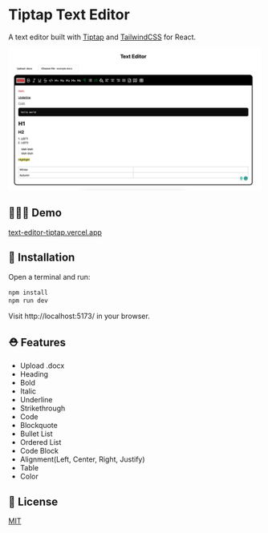 # Tiptap Text Editor

A text editor built with [Tiptap](https://tiptap.dev/) and [TailwindCSS](https://tailwindcss.com/) for React.

![img.png](src/assets/img.png)

## 🧑🏻‍💻 Demo
[text-editor-tiptap.vercel.app](https://text-editor-tiptap.vercel.app/)

## 🚀 Installation
Open a terminal and run:
```bash
npm install
npm run dev
```
Visit http://localhost:5173/ in your browser.

## ⛑️ Features

- Upload .docx 
- Heading
- Bold
- Italic
- Underline
- Strikethrough
- Code
- Blockquote
- Bullet List
- Ordered List
- Code Block
- Alignment(Left, Center, Right, Justify)
- Table
- Color



## 📄 License
[MIT](./LICENSE)
